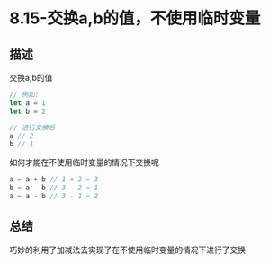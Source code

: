 # 8.15-交换a,b的值，不使用临时变量

## 描述

交换a,b的值

```js
// 例如:
let a = 1
let b = 2

// 进行交换后
a // 2
b // 1
```

如何才能在不使用临时变量的情况下交换呢

```js
a = a + b // 1 + 2 = 3
b = a - b // 3 - 2 = 1
a = a - b // 3 - 1 = 2
```



## 总结

巧妙的利用了加减法去实现了在不使用临时变量的情况下进行了交换